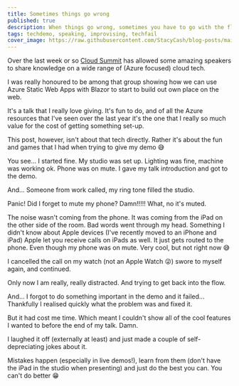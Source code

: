 ```yaml
---
title: Sometimes things go wrong
published: true
description: When things go wrong, sometimes you have to go with the flow
tags: techdemo, speaking, improvising, techfail
cover_image: https://raw.githubusercontent.com/StacyCash/blog-posts/main/general/2021/somethings-just-go-wrong/cover-image.jpg
---
```


Over the last week or so [Cloud Summit](https://azuresummit.live/) has allowed some amazing speakers to share knowledge on a wide range of (Azure focused) cloud tech.

I was really honoured to be among that group showing how we can use Azure Static Web Apps with Blazor to start to build out own place on the web.

It's a talk that I really love giving. It's fun to do, and of all the Azure resources that I've seen over the last year it's the one that I really so much value for the cost of getting something set-up.

This post, however, isn't about that tech directly. Rather it's about the fun and games that I had when trying to give my demo 😅

You see... I started fine. My studio was set up. Lighting was fine, machine was working ok. Phone was on mute. I gave my talk introduction and got to the demo.

And... Someone from work called, my ring tone filled the studio.

Panic! Did I forget to mute my phone? Damn!!!!! What, no it's muted.

The noise wasn't coming from the phone. It was coming from the iPad on the other side of the room. Bad words went through my head. Something I didn't know about Apple devices (I've recently moved to an iPhone and iPad) Apple let you receive calls on iPads as well. It just gets routed to the phone. Even though my phone was on mute. Very cool, but not right now 😅

I cancelled the call on my watch (not an Apple Watch 😜) swore to myself again, and continued.

Only now I am really, really distracted. And trying to get back into the flow.

And... I forgot to do something important in the demo and it failed... Thankfully I realised quickly what the problem was and fixed it.

But it had cost me time. Which meant I couldn't show all of the cool features I wanted to before the end of my talk. Damn.

I laughed it off (externally at least) and just made a couple of self-depreciating jokes about it.

Mistakes happen (especially in live demos!), learn from them (don't have the iPad in the studio when presenting) and just do the best you can. You can't do better 😁
